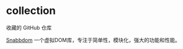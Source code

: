 # collection
收藏的 GitHub 仓库

[Snabbdom](https://github.com/snabbdom/snabbdom)   一个虚拟DOM库，专注于简单性，模块化，强大的功能和性能。
